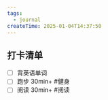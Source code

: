 ```yaml
---
tags:
  - journal
createTime: 2025-01-04T14:37:50
---
```

## 打卡清单

- [ ] 背英语单词
- [ ] 跑步 30min+ #健身
- [ ] 阅读 30min+ #阅读